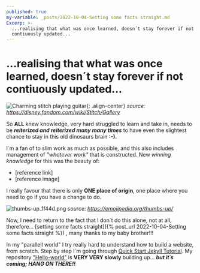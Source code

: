 ```yaml
---
published: true
my-variable: _posts/2022-10-04-Setting some facts straight.md
Excerp: >-
  ...realising that what was once learned, doesn´t stay forever if not
  contiuously updated...
---
```

# ...realising that what was once learned, doesn´t stay forever if not contiuously updated...
![Charming stitch playing guitar][Stitch with guitar]{: .align-center} 
_source: https://disney.fandom.com/wiki/Stitch/Gallery_

So **ALL** knew knowledge, very hard struggled to learn and take in, needs to be _**reiterized and reiterized many many times**_ to have even the slightest chance to stay in this old dinosaurs brain **:-).**

I´m a fan of to slim work as much as possible, and this also includes management of _"whatever work"_ that is constructed. New _winning knowledge_ for this was the beauty of:

* [reference link]
* [reference image]

I really favour that there is only **ONE place of origin**, one place where you need to go if you have a change to do. 

![thumbs-up_1f44d.png]({{site.baseurl}}/_posts/thumbs-up_1f44d.png)
_source: https://emojipedia.org/thumbs-up/_

Now, I need to return to the fact that I don´t do this alone, not at all, therefore...
[setting some facts straight]({% post_url 2022-10-04-Setting some facts straight %}) , many thanks to my baby brother!!!

In my "parallell world" I try really hard to understand how to build a website, from scratch. Step by step I´m going through [Quick Start Jekyll Tutorial](https://jekyllrb.com/docs/step-by-step/01-setup/). My repository ["Hello-world"](https://kabom.eu/Hello-world/index.html) is **VERY VERY slowly** building up...
_**but it´s coming; HANG ON THERE!!**_




[Stitch with guitar]:https://monikakaron.github.io/assets/images/Cliplilo9_Stitch.webp
